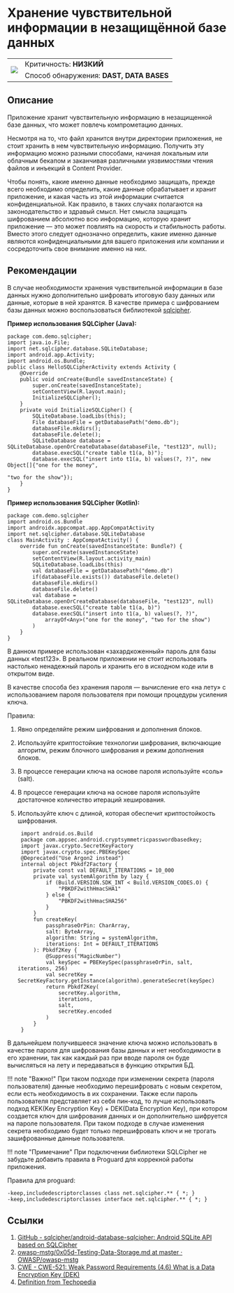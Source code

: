# Хранение чувствительной информации в незащищённой базе данных

<table class='noborder'>
    <colgroup>
      <col/>
      <col/>
    </colgroup>
    <tbody>
      <tr>
        <td rowspan="2"><img src="../../../img/defekt_nizkij.png"/></td>
        <td>Критичность:<strong> НИЗКИЙ</strong></td>
      </tr>
      <tr>
        <td>Способ обнаружения:<strong> DAST, DATA BASES</strong></td>
      </tr>
    </tbody>
</table>

## Описание

Приложение хранит чувствительную информацию в незащищенной базе данных, что может повлечь компрометацию данных. 

Несмотря на то, что файл хранится внутри директории приложения, не стоит хранить в нем чувствительную информацию. Получить эту информацию можно разными способами, начиная локальным или облачным бекапом и заканчивая различными уязвимостями чтения файлов и инъекций в Content Provider.

Чтобы понять, какие именно данные необходимо защищать, прежде всего необходимо определить, какие данные обрабатывает и хранит приложение, и какая часть из этой информации считается конфиденциальной. Как правило, в таких случаях полагаются на законодательство и здравый смысл. Нет смысла защищать шифрованием абсолютно всю информацию, которую хранит приложение — это может повлиять на скорость и стабильность работы. Вместо этого следует однозначно определить, какие именно данные являются конфиденциальными для вашего приложения или компании и сосредоточить свое внимание именно на них.

## Рекомендации

В случае необходимости хранения чувствительной информации в базе данных нужно дополнительно шифровать итоговую базу данных или данные, которые в ней хранятся. В качестве примера с шифрованием базы данных можно воспользоваться библиотекой [sqlcipher](https://github.com/sqlcipher/sqlcipher).

**Пример использования SQLCipher (Java):**

    package com.demo.sqlcipher;
    import java.io.File;
    import net.sqlcipher.database.SQLiteDatabase;
    import android.app.Activity;
    import android.os.Bundle;
    public class HelloSQLCipherActivity extends Activity {
        @Override
        public void onCreate(Bundle savedInstanceState) {
            super.onCreate(savedInstanceState);
            setContentView(R.layout.main);
            InitializeSQLCipher();
        }
        private void InitializeSQLCipher() {
            SQLiteDatabase.loadLibs(this);
            File databaseFile = getDatabasePath("demo.db");
            databaseFile.mkdirs();
            databaseFile.delete();
            SQLiteDatabase database = SQLiteDatabase.openOrCreateDatabase(databaseFile, "test123", null);
            database.execSQL("create table t1(a, b)");
            database.execSQL("insert into t1(a, b) values(?, ?)", new Object[]{"one for the money",
                                                                            "two for the show"});
        }
    }

**Пример использования SQLCipher (Kotlin):**

    package com.demo.sqlcipher
    import android.os.Bundle
    import androidx.appcompat.app.AppCompatActivity
    import net.sqlcipher.database.SQLiteDatabase
    class MainActivity : AppCompatActivity() {
        override fun onCreate(savedInstanceState: Bundle?) {
            super.onCreate(savedInstanceState)
            setContentView(R.layout.activity_main)
            SQLiteDatabase.loadLibs(this)
            val databaseFile = getDatabasePath("demo.db")
            if(databaseFile.exists()) databaseFile.delete()
            databaseFile.mkdirs()
            databaseFile.delete()
            val database = SQLiteDatabase.openOrCreateDatabase(databaseFile, "test123", null)
            database.execSQL("create table t1(a, b)")
            database.execSQL("insert into t1(a, b) values(?, ?)",
                arrayOf<Any>("one for the money", "two for the show")
            )
        }
    }

В данном примере использован «захардкоженный» пароль для базы данных «test123». В реальном приложении не стоит использовать настолько ненадежный пароль и хранить его в исходном коде или в открытом виде.

В качестве способа без хранения пароля — вычисление его «на лету» с использованием пароля пользователя при помощи процедуры усиления ключа.

Правила:

1. Явно определяйте режим шифрования и дополнения блоков.
2. Используйте криптостойкие технологии шифрования, включающие алгоритм, режим блочного шифрования и режим дополнения блоков.
3. В процессе генерации ключа на основе пароля используйте «соль» (salt).
4. В процессе генерации ключа на основе пароля используйте достаточное количество итераций хеширования.
5. Используйте ключ с длиной, которая обеспечит криптостойкость шифрования.
 
        import android.os.Build
        package com.appsec.android.cryptsymmetricpasswordbasedkey;
        import javax.crypto.SecretKeyFactory
        import javax.crypto.spec.PBEKeySpec
        @Deprecated("Use Argon2 instead")
        internal object Pbkdf2Factory {
            private const val DEFAULT_ITERATIONS = 10_000
            private val systemAlgorithm by lazy {
                if (Build.VERSION.SDK_INT < Build.VERSION_CODES.O) {
                    "PBKDF2withHmacSHA1"
                } else {
                    "PBKDF2withHmacSHA256"
                }
            }
            fun createKey(
                passphraseOrPin: CharArray,
                salt: ByteArray,
                algorithm: String = systemAlgorithm,
                iterations: Int = DEFAULT_ITERATIONS
            ): Pbkdf2Key {
                @Suppress("MagicNumber")
                val keySpec = PBEKeySpec(passphraseOrPin, salt, iterations, 256)
                val secretKey = SecretKeyFactory.getInstance(algorithm).generateSecret(keySpec)
                return Pbkdf2Key(
                    secretKey.algorithm,
                    iterations,
                    salt,
                    secretKey.encoded
                )
            }
        }

В дальнейшем получившееся значение ключа можно использовать в качестве пароля для шифрования базы данных и нет необходимости в его хранении,  так как каждый раз при вводе пароля он буде вычисляться на лету и передаваться в функцию открытия БД.

!!! note "Важно!"
    При таком подходе при изменении секрета (пароля пользователя) данные необходимо перешифровать с новым секретом, если есть необходимость в их сохранении. Также если пароль пользователя представляет из себя пин-код, то лучше использовать подход KEK(Key Encryption Key) + DEK(Data Encryption Key), при котором создается ключ для шифрования данных и он дополнительно шифруется на пароле пользователя. При таком подходе в случае изменения секрета необходимо будет только перешифровать ключ и не трогать зашифрованные данные пользователя.
 
!!! note "Примечание"
    При подключении библиотеки SQLCipher не забудьте добавить правила в Proguard для коррекной работы приложения.

Правила для proguard:

    -keep,includedescriptorclasses class net.sqlcipher.** { *; }
    -keep,includedescriptorclasses interface net.sqlcipher.** { *; }

## Ссылки

1. [GitHub - sqlcipher/android-database-sqlcipher: Android SQLite API based on SQLCipher](https://github.com/sqlcipher/android-database-sqlcipher)
2. [owasp-mstg/0x05d-Testing-Data-Storage.md at master · OWASP/owasp-mstg](https://github.com/OWASP/owasp-mstg/blob/master/Document/0x05d-Testing-Data-Storage.md#sqlite-databases-encrypted)
3. [CWE - CWE-521: Weak Password Requirements (4.6) What is a Data Encryption Key (DEK)](https://cwe.mitre.org/data/definitions/521.html)
4. [Definition from Techopedia](https://www.techopedia.com/definition/5660/data-encryption-key-dek)